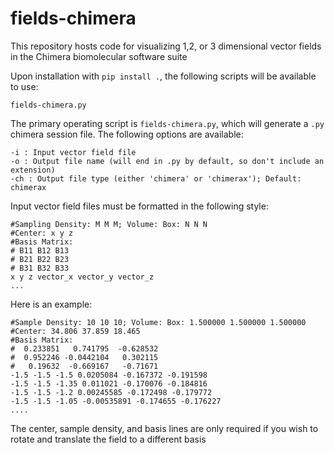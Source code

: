 # fields-chimera
This repository hosts code for visualizing 1,2, or 3 dimensional vector fields in the Chimera biomolecular software suite

Upon installation with ```pip install .```, the following scripts will be available to use:

```
fields-chimera.py
```

The primary operating script is ```fields-chimera.py```, which will generate a ```.py``` chimera session file. The following options are available:
```
-i : Input vector field file
-o : Output file name (will end in .py by default, so don't include an extension)
-ch : Output file type (either 'chimera' or 'chimerax'); Default: chimerax
```

Input vector field files must be formatted in the following style:
```
#Sampling Density: M M M; Volume: Box: N N N
#Center: x y z
#Basis Matrix:
# B11 B12 B13
# B21 B22 B23
# B31 B32 B33
x y z vector_x vector_y vector_z
...
```

Here is an example:
```
#Sample Density: 10 10 10; Volume: Box: 1.500000 1.500000 1.500000
#Center: 34.806 37.859 18.465
#Basis Matrix:
#  0.233851   0.741795  -0.628532
#  0.952246 -0.0442104   0.302115
#   0.19632  -0.669167   -0.71671
-1.5 -1.5 -1.5 0.0205084 -0.167372 -0.191598
-1.5 -1.5 -1.35 0.011021 -0.170076 -0.184816
-1.5 -1.5 -1.2 0.00245585 -0.172498 -0.179772
-1.5 -1.5 -1.05 -0.00535891 -0.174655 -0.176227
....
```

The center, sample density, and basis lines are only required if you wish to rotate and translate the field to a different basis
